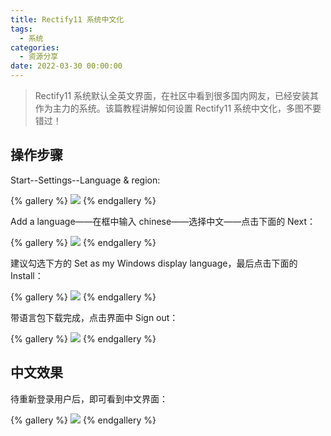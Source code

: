 ```yaml
---
title: Rectify11 系统中文化
tags:
  - 系统
categories:
  - 资源分享
date: 2022-03-30 00:00:00
---
```


> Rectify11 系统默认全英文界面，在社区中看到很多国内网友，已经安装其作为主力的系统。该篇教程讲解如何设置 Rectify11 系统中文化，多图不要错过！

<!-- more -->

## 操作步骤

Start--Settings--Language & region:

{% gallery %}
![](https://cdn.dusays.com/2022/03/448-1.jpg)
{% endgallery %}

Add a language——在框中输入 chinese——选择中文——点击下面的 Next：

{% gallery %}
![](https://cdn.dusays.com/2022/03/448-2.jpg)
{% endgallery %}

建议勾选下方的 Set as my Windows display language，最后点击下面的 Install：

{% gallery %}
![](https://cdn.dusays.com/2022/03/448-3.jpg)
{% endgallery %}

带语言包下载完成，点击界面中 Sign out：

{% gallery %}
![](https://cdn.dusays.com/2022/03/448-4.jpg)
{% endgallery %}

## 中文效果

待重新登录用户后，即可看到中文界面：

{% gallery %}
![](https://cdn.dusays.com/2022/03/448-5.jpg)
{% endgallery %}
